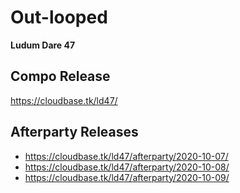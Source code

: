 # Out-looped
**Ludum Dare 47**

## Compo Release
https://cloudbase.tk/ld47/

## Afterparty Releases
- https://cloudbase.tk/ld47/afterparty/2020-10-07/
- https://cloudbase.tk/ld47/afterparty/2020-10-08/
- https://cloudbase.tk/ld47/afterparty/2020-10-09/
